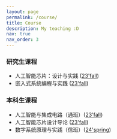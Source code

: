 ```yaml
---
layout: page
permalink: /course/
title: Course
description: My teaching :D
nav: true
nav_order: 3
---
```


### 研究生课程
  - 人工智能芯片：设计与实践 ([23'fall](XX))
  - 嵌入式系统编程与实践 ([23'fall](XX))

### 本科生课程
  - 人工智能与集成电路（通班）([23'fall](XX))
  - 人工智能芯片设计导论 ([23'fall](XX))
  - 数字系统原理与实践（信班）([24'spring](XX))